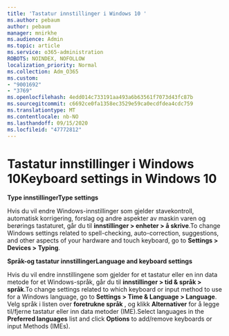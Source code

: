 ```yaml
---
title: 'Tastatur innstillinger i Windows 10 '
ms.author: pebaum
author: pebaum
manager: mnirkhe
ms.audience: Admin
ms.topic: article
ms.service: o365-administration
ROBOTS: NOINDEX, NOFOLLOW
localization_priority: Normal
ms.collection: Adm_O365
ms.custom:
- "9001692"
- "3769"
ms.openlocfilehash: 4edd014c733191aa493a6b63561f7073d43fc87b
ms.sourcegitcommit: c6692ce0fa1358ec3529e59ca0ecdfdea4cdc759
ms.translationtype: MT
ms.contentlocale: nb-NO
ms.lasthandoff: 09/15/2020
ms.locfileid: "47772812"
---
```

# <a name="keyboard-settings-in-windows-10"></a><span data-ttu-id="44623-102">Tastatur innstillinger i Windows 10</span><span class="sxs-lookup"><span data-stu-id="44623-102">Keyboard settings in Windows 10</span></span>

<span data-ttu-id="44623-103">**Type innstillinger**</span><span class="sxs-lookup"><span data-stu-id="44623-103">**Type settings**</span></span>

<span data-ttu-id="44623-104">Hvis du vil endre Windows-innstillinger som gjelder stavekontroll, automatisk korrigering, forslag og andre aspekter av maskin varen og berørings tastaturet, går du til **innstillinger > enheter > å skrive**.</span><span class="sxs-lookup"><span data-stu-id="44623-104">To change Windows settings related to spell-checking, auto-correction, suggestions, and other aspects of your hardware and touch keyboard, go to **Settings > Devices > Typing**.</span></span> 

<span data-ttu-id="44623-105">**Språk-og tastatur innstillinger**</span><span class="sxs-lookup"><span data-stu-id="44623-105">**Language and keyboard settings**</span></span>

<span data-ttu-id="44623-106">Hvis du vil endre innstillingene som gjelder for et tastatur eller en inn data metode for et Windows-språk, går du til **innstillinger > tid & språk > språk**.</span><span class="sxs-lookup"><span data-stu-id="44623-106">To change settings related to which keyboard or input method to use for a Windows language, go to **Settings > Time & Language > Language**.</span></span> <span data-ttu-id="44623-107">Velg språk i listen over **foretrukne språk** , og klikk **Alternativer** for å legge til/fjerne tastatur eller inn data metoder (IME).</span><span class="sxs-lookup"><span data-stu-id="44623-107">Select languages in the **Preferred languages** list and click **Options** to add/remove keyboards or input Methods (IMEs).</span></span>
